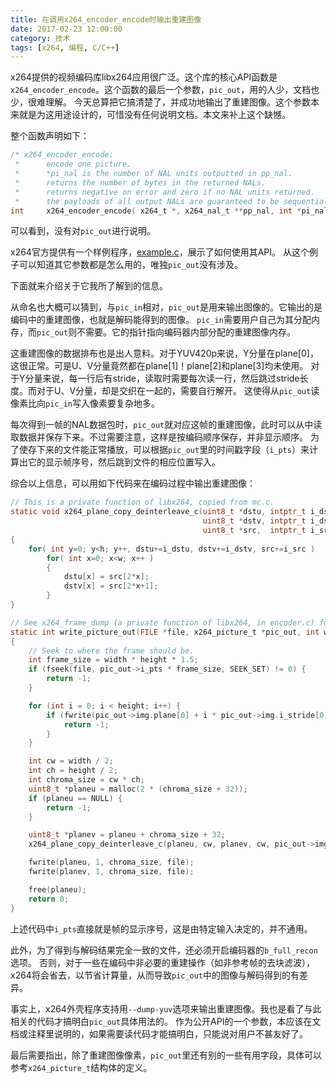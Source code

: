 ```yaml
---
title: 在调用x264_encoder_encode时输出重建图像
date: 2017-02-23 12:00:00
category: 技术
tags: [x264, 编程, C/C++]
---
```


x264提供的视频编码库libx264应用很广泛。这个库的核心API函数是`x264_encoder_encode`。这个函数的最后一个参数，`pic_out`，用的人少，文档也少，很难理解。
今天总算把它搞清楚了，并成功地输出了重建图像。这个参数本来就是为这用途设计的，可惜没有任何说明文档。本文来补上这个缺憾。

<!--more-->

整个函数声明如下：

```c
/* x264_encoder_encode:
 *      encode one picture.
 *      *pi_nal is the number of NAL units outputted in pp_nal.
 *      returns the number of bytes in the returned NALs.
 *      returns negative on error and zero if no NAL units returned.
 *      the payloads of all output NALs are guaranteed to be sequential in memory. */
int     x264_encoder_encode( x264_t *, x264_nal_t **pp_nal, int *pi_nal, x264_picture_t *pic_in, x264_picture_t *pic_out );
```

可以看到，没有对`pic_out`进行说明。

x264官方提供有一个样例程序，[example.c](http://git.videolan.org/?p=x264.git;a=blob;f=example.c;h=0fb7fbdb2ab7158de4e53e0ca897260efdd10fb4;hb=HEAD)，展示了如何使用其API。
从这个例子可以知道其它参数都是怎么用的，唯独`pic_out`没有涉及。

下面就来介绍关于它我所了解到的信息。

从命名也大概可以猜到，与`pic_in`相对，`pic_out`是用来输出图像的。它输出的是编码中的重建图像，也就是解码能得到的图像。
`pic_in`需要用户自己为其分配内存，而`pic_out`则不需要。它的指针指向编码器内部分配的重建图像内存。

这重建图像的数据排布也是出人意料。对于YUV420p来说，Y分量在plane[0]，这很正常。可是U、V分量竟然都在plane[1]！plane[2]和plane[3]均未使用。
对于Y分量来说，每一行后有stride，读取时需要每次读一行，然后跳过stride长度。而对于U、V分量，却是交织在一起的，需要自行解开。
这使得从`pic_out`读像素比向`pic_in`写入像素要复杂地多。

每次得到一帧的NAL数据包时，`pic_out`就对应这帧的重建图像，此时可以从中读取数据并保存下来。不过需要注意，这样是按编码顺序保存，并非显示顺序。
为了使存下来的文件能正常播放，可以根据`pic_out`里的时间戳字段（`i_pts`）来计算出它的显示帧序号，然后跳到文件的相应位置写入。

综合以上信息，可以用如下代码来在编码过程中输出重建图像：

```c
// This is a private function of libx264, copied from mc.c.
static void x264_plane_copy_deinterleave_c(uint8_t *dstu, intptr_t i_dstu,
                                           uint8_t *dstv, intptr_t i_dstv,
                                           uint8_t *src,  intptr_t i_src, int w, int h )
{
    for( int y=0; y<h; y++, dstu+=i_dstu, dstv+=i_dstv, src+=i_src )
        for( int x=0; x<w; x++ )
        {
            dstu[x] = src[2*x];
            dstv[x] = src[2*x+1];
        }
}

// See x264_frame_dump (a private function of libx264, in encoder.c) for reference.
static int write_picture_out(FILE *file, x264_picture_t *pic_out, int width, int height)
{
    // Seek to where the frame should be.
    int frame_size = width * height * 1.5;
    if (fseek(file, pic_out->i_pts * frame_size, SEEK_SET) != 0) {
        return -1;
    }

    for (int i = 0; i < height; i++) {
        if (fwrite(pic_out->img.plane[0] + i * pic_out->img.i_stride[0], 1, width, file) != width) {
            return -1;
        }
    }

    int cw = width / 2;
    int ch = height / 2;
    int chroma_size = cw * ch;
    uint8_t *planeu = malloc(2 * (chroma_size + 32));
    if (planeu == NULL) {
        return -1;
    }

    uint8_t *planev = planeu + chroma_size + 32;
    x264_plane_copy_deinterleave_c(planeu, cw, planev, cw, pic_out->img.plane[1], pic_out->img.i_stride[1], cw, ch);

    fwrite(planeu, 1, chroma_size, file);
    fwrite(planev, 1, chroma_size, file);

    free(planeu);
    return 0;
}
```

上述代码中`i_pts`直接就是帧的显示序号，这是由特定输入决定的，并不通用。

此外，为了得到与解码结果完全一致的文件，还必须开启编码器的`b_full_recon`选项。
否则，对于一些在编码中非必要的重建操作（如非参考帧的去块滤波），x264将会省去，以节省计算量，从而导致`pic_out`中的图像与解码得到的有差异。

事实上，x264外壳程序支持用`--dump-yuv`选项来输出重建图像。我也是看了与此相关的代码才搞明白`pic_out`具体用法的。
作为公开API的一个参数，本应该在文档或注释里说明的，如果需要读代码才能搞明白，只能说对用户不甚友好了。

最后需要指出，除了重建图像像素，`pic_out`里还有别的一些有用字段，具体可以参考`x264_picture_t`结构体的定义。